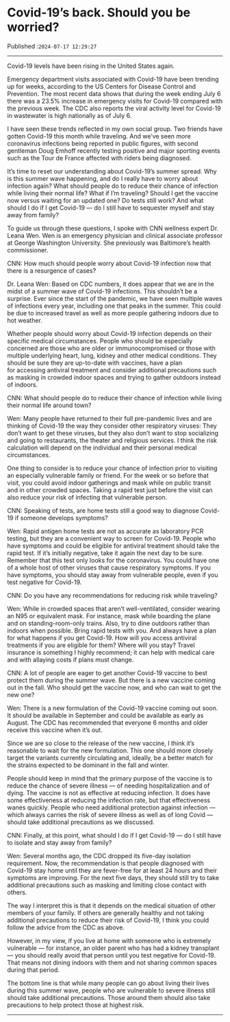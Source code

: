 # Covid-19’s back. Should you be worried?

Published :`2024-07-17 12:29:27`

---

Covid-19 levels have been rising in the United States again.

Emergency department visits associated with Covid-19 have been trending up for weeks, according to the US Centers for Disease Control and Prevention. The most recent data shows that during the week ending July 6 there was a 23.5% increase in emergency visits for Covid-19 compared with the previous week. The CDC also reports the viral activity level for Covid-19 in wastewater is high nationally as of July 6.

I have seen these trends reflected in my own social group. Two friends have gotten Covid-19 this month while traveling. And we’ve seen more coronavirus infections being reported in public figures, with second gentleman Doug Emhoff recently testing positive and major sporting events such as the Tour de France affected with riders being diagnosed.

It’s time to reset our understanding about Covid-19’s summer spread. Why is this summer wave happening, and do I really have to worry about infection again? What should people do to reduce their chance of infection while living their normal life? What if I’m traveling? Should I get the vaccine now versus waiting for an updated one? Do tests still work? And what should I do if I get Covid-19 — do I still have to sequester myself and stay away from family?

To guide us through these questions, I spoke with CNN wellness expert Dr. Leana Wen. Wen is an emergency physician and clinical associate professor at George Washington University. She previously was Baltimore’s health commissioner.

CNN: How much should people worry about Covid-19 infection now that there is a resurgence of cases?

Dr. Leana Wen: Based on CDC numbers, it does appear that we are in the midst of a summer wave of Covid-19 infections. This shouldn’t be a surprise. Ever since the start of the pandemic, we have seen multiple waves of infections every year, including one that peaks in the summer. This could be due to increased travel as well as more people gathering indoors due to hot weather.

Whether people should worry about Covid-19 infection depends on their specific medical circumstances. People who should be especially concerned are those who are older or immunocompromised or those with multiple underlying heart, lung, kidney and other medical conditions. They should be sure they are up-to-date with vaccines, have a plan for accessing antiviral treatment and consider additional precautions such as masking in crowded indoor spaces and trying to gather outdoors instead of indoors.

CNN: What should people do to reduce their chance of infection while living their normal life around town?

Wen: Many people have returned to their full pre-pandemic lives and are thinking of Covid-19 the way they consider other respiratory viruses: They don’t want to get these viruses, but they also don’t want to stop socializing and going to restaurants, the theater and religious services. I think the risk calculation will depend on the individual and their personal medical circumstances.

One thing to consider is to reduce your chance of infection prior to visiting an especially vulnerable family or friend. For the week or so before that visit, you could avoid indoor gatherings and mask while on public transit and in other crowded spaces. Taking a rapid test just before the visit can also reduce your risk of infecting that vulnerable person.

CNN: Speaking of tests, are home tests still a good way to diagnose Covid-19 if someone develops symptoms?

Wen: Rapid antigen home tests are not as accurate as laboratory PCR testing, but they are a convenient way to screen for Covid-19. People who have symptoms and could be eligible for antiviral treatment should take the rapid test. If it’s initially negative, take it again the next day to be sure. Remember that this test only looks for the coronavirus. You could have one of a whole host of other viruses that cause respiratory symptoms. If you have symptoms, you should stay away from vulnerable people, even if you test negative for Covid-19.

CNN: Do you have any recommendations for reducing risk while traveling?

Wen: While in crowded spaces that aren’t well-ventilated, consider wearing an N95 or equivalent mask. For instance, mask while boarding the plane and on standing-room-only trains. Also, try to dine outdoors rather than indoors when possible. Bring rapid tests with you. And always have a plan for what happens if you get Covid-19. How will you access antiviral treatments if you are eligible for them? Where will you stay? Travel insurance is something I highly recommend; it can help with medical care and with allaying costs if plans must change.

CNN: A lot of people are eager to get another Covid-19 vaccine to best protect them during the summer wave. But there is a new vaccine coming out in the fall. Who should get the vaccine now, and who can wait to get the new one?

Wen: There is a new formulation of the Covid-19 vaccine coming out soon. It should be available in September and could be available as early as August. The CDC has recommended that everyone 6 months and older receive this vaccine when it’s out.

Since we are so close to the release of the new vaccine, I think it’s reasonable to wait for the new formulation. This one should more closely target the variants currently circulating and, ideally, be a better match for the strains expected to be dominant in the fall and winter.

People should keep in mind that the primary purpose of the vaccine is to reduce the chance of severe illness — of needing hospitalization and of dying. The vaccine is not as effective at reducing infection. It does have some effectiveness at reducing the infection rate, but that effectiveness wanes quickly. People who need additional protection against infection — which always carries the risk of severe illness as well as of long Covid — should take additional precautions as we discussed.

CNN: Finally, at this point, what should I do if I get Covid-19 — do I still have to isolate and stay away from family?

Wen: Several months ago, the CDC dropped its five-day isolation requirement. Now, the recommendation is that people diagnosed with Covid-19 stay home until they are fever-free for at least 24 hours and their symptoms are improving. For the next five days, they should still try to take additional precautions such as masking and limiting close contact with others.

The way I interpret this is that it depends on the medical situation of other members of your family. If others are generally healthy and not taking additional precautions to reduce their risk of Covid-19, I think you could follow the advice from the CDC as above.

However, in my view, if you live at home with someone who is extremely vulnerable — for instance, an older parent who has had a kidney transplant — you should really avoid that person until you test negative for Covid-19. That means not dining indoors with them and not sharing common spaces during that period.

The bottom line is that while many people can go about living their lives during this summer wave, people who are vulnerable to severe illness still should take additional precautions. Those around them should also take precautions to help protect those at highest risk.

---

